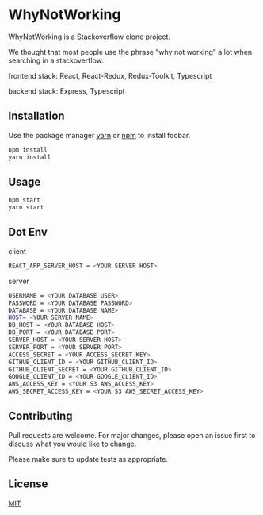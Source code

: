 # WhyNotWorking

WhyNotWorking is a Stackoverflow clone project.

We thought that most people use the phrase "why not working" a lot when searching in a stackoverflow.

frontend stack: React, React-Redux, Redux-Toolkit, Typescript

backend stack: Express, Typescript

## Installation

Use the package manager [yarn](https://yarnpkg.com/) or [npm](https://www.npmjs.com/) to install foobar.

```bash
npm install
yarn install
```

## Usage

```bash
npm start
yarn start
```

## Dot Env
client
```bash
REACT_APP_SERVER_HOST = <YOUR SERVER HOST>
```

server
```bash
USERNAME = <YOUR DATABASE USER>
PASSWORD = <YOUR DATABASE PASSWORD>
DATABASE = <YOUR DATABASE NAME>
HOST= <YOUR SERVER NAME>
DB_HOST = <YOUR DATABASE HOST>
DB_PORT = <YOUR DATABASE PORT>
SERVER_HOST = <YOUR SERVER HOST>
SERVER_PORT = <YOUR SERVER PORT>
ACCESS_SECRET = <YOUR ACCESS_SECRET KEY>
GITHUB_CLIENT_ID = <YOUR GITHUB_CLIENT_ID>
GITHUB_CLIENT_SECRET = <YOUR GITHUB_CLIENT_ID>
GOOGLE_CLIENT_ID = <YOUR GOOGLE_CLIENT_ID>
AWS_ACCESS_KEY = <YOUR S3 AWS_ACCESS_KEY>
AWS_SECRET_ACCESS_KEY = <YOUR S3 AWS_SECRET_ACCESS_KEY>
```

## Contributing
Pull requests are welcome. For major changes, please open an issue first to discuss what you would like to change.

Please make sure to update tests as appropriate.

## License
[MIT](https://choosealicense.com/licenses/mit/)
